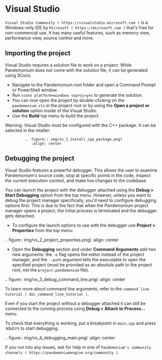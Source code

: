 

Visual Studio
=============

`Visual Studio Community ( https://visualstudio.microsoft.com )` is a Windows-only IDE 
by `Microsoft ( https://microsoft.com )` that's free for non-commercial use.
It has many useful features, such as memory view, performance view, source
control and more.

Importing the project
---------------------

Visual Studio requires a solution file to work on a project. While Pandemonium does not come
with the solution file, it can be generated using SCons.

- Navigate to the Pandemonium root folder and open a Command Prompt or PowerShell window.
- Run `scons platform=windows vsproj=yes` to generate the solution.
- You can now open the project by double-clicking on the `pandemonium.sln` in the project root
  or by using the **Open a project or solution** option inside of the Visual Studio.
- Use the **Build** top menu to build the project.

Warning:
 Visual Studio must be configured with the C++ package. It can be selected
             in the intaller:

             .. figure:: img/vs_1_install_cpp_package.png)
                :align: center

Debugging the project
---------------------

Visual Studio features a powerful debugger. This allows the user to examine Pandemonium's
source code, stop at specific points in the code, inspect the current execution context,
and make live changes to the codebase.

You can launch the project with the debugger attached using the **Debug > Start Debugging**
option from the top menu. However, unless you want to debug the project manager specifically,
you'd need to configure debugging options first. This is due to the fact that when the Pandemonium 
project manager opens a project, the initial process is terminated and the debugger gets detached.

- To configure the launch options to use with the debugger use **Project > Properties**
  from the top menu:

.. figure:: img/vs_2_project_properties.png)
   :align: center

- Open the **Debugging** section and under **Command Arguments** add two new arguments: 
  the `-e` flag opens the editor instead of the project manager, and the `--path` argument
  tells the executable to open the specified project (must be provided as an *absolute* path 
  to the project root, not the `project.pandemonium` file).

.. figure:: img/vs_3_debug_command_line.png)
   :align: center

To learn more about command line arguments, refer to the
`command line tutorial ( doc_command_line_tutorial )`.

Even if you start the project without a debugger attached it can still be connected to the running
process using **Debug > Attach to Process...** menu.

To check that everything is working, put a breakpoint in `main.cpp` and press :kbd:`F5` to
start debugging.

.. figure:: img/vs_4_debugging_main.png)
   :align: center

If you run into any issues, ask for help in one of
`Pandemonium's community channels ( https://pandemoniumengine.org/community )`.
